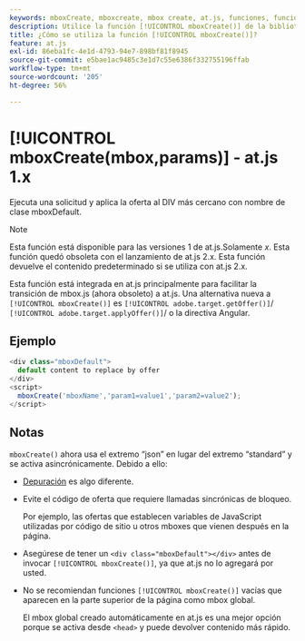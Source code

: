 ```yaml
---
keywords: mboxCreate, mboxcreate, mbox create, at.js, funciones, función
description: Utilice la función [!UICONTROL mboxCreate()] de la biblioteca JavaScript  [!DNL Adobe Target] at.js para aplicar ofertas al DIV más cercano con el nombre de clase mboxDefault. (at.js 1.x)
title: ¿Cómo se utiliza la función [!UICONTROL mboxCreate()]?
feature: at.js
exl-id: 86eba1fc-4e1d-4793-94e7-898bf81f8945
source-git-commit: e5bae1ac9485c3e1d7c55e6386f332755196ffab
workflow-type: tm+mt
source-wordcount: '205'
ht-degree: 56%

---
```


# [!UICONTROL mboxCreate(mbox,params)] - at.js 1.x

Ejecuta una solicitud y aplica la oferta al DIV más cercano con nombre de clase mboxDefault.

>[!NOTE]
>
>Esta función está disponible para las versiones 1 de at.js.Solamente *x*. Esta función quedó obsoleta con el lanzamiento de at.js 2.x. Esta función devuelve el contenido predeterminado si se utiliza con at.js 2.x.

Esta función está integrada en at.js principalmente para facilitar la transición de mbox.js (ahora obsoleto) a at.js. Una alternativa nueva a `[!UICONTROL mboxCreate()]` es `[!UICONTROL adobe.target.getOffer()]`/ `[!UICONTROL adobe.target.applyOffer()]`/ o la directiva Angular.

## Ejemplo

```javascript {line-numbers="true"}
<div class="mboxDefault"> 
  default content to replace by offer 
</div> 
<script> 
  mboxCreate('mboxName','param1=value1','param2=value2'); 
</script>
```

## Notas

`mboxCreate()` ahora usa el extremo “json” en lugar del extremo “standard” y se activa asincrónicamente. Debido a ello:

* [Depuración](/help/dev/implement/client-side/target-debugging-atjs/target-debugging-atjs.md) es algo diferente.
* Evite el código de oferta que requiere llamadas sincrónicas de bloqueo.

  Por ejemplo, las ofertas que establecen variables de JavaScript utilizadas por código de sitio u otros mboxes que vienen después en la página.

* Asegúrese de tener un `<div class="mboxDefault"></div>` antes de invocar `[!UICONTROL mboxCreate()]`, ya que at.js no lo agregará por usted.

* No se recomiendan funciones `[!UICONTROL mboxCreate()]` vacías que aparecen en la parte superior de la página como mbox global.

  El mbox global creado automáticamente en at.js es una mejor opción porque se activa desde `<head>` y puede devolver contenido más rápido.
